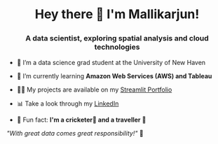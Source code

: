 # <p align="center"> Hey there 👋 I'm Mallikarjun!</p>
### <p align="center"> A data scientist, exploring spatial analysis and cloud technologies</p>
- 🔭 I’m a data science grad student at the University of New Haven<br>

- 🌱 I’m currently learning <b>Amazon Web Services (AWS) and Tableau</b> <br>

- 👨‍💻 My projects are available on my [Streamlit Portfolio](https://mallikarjun.streamlit.app)  <br>

- 📊 Take a look through my [LinkedIn](https://www.linkedin.com/in/mallikarjun-aitha/)  <br>

- 💬 Fun fact: <b>I'm a cricketer🏏 and a traveller 💼</b><br>

_"With great data comes great responsibility!"_ 🚀  
